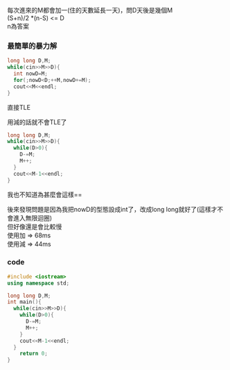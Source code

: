 每次進來的M都會加一(住的天數延長一天)，問D天後是幾個M  
(S+n)/2 *(n-S) <= D  
n為答案  

### 最簡單的暴力解
```cpp
long long D,M;
while(cin>>M>>D){
  int nowD=M;
  for(;nowD<D;++M,nowD+=M);
  cout<<M<<endl;
}
```
直接TLE

用減的話就不會TLE了
```cpp
long long D,M;
while(cin>>M>>D){
  while(D>0){
    D-=M;
    M++;
  }
  cout<<M-1<<endl;
}
```
我也不知道為甚麼會這樣==  

後來發現問題是因為我把nowD的型態設成int了，改成long long就好了(這樣才不會進入無限迴圈)  
但好像還是會比較慢  
使用加 => 68ms  
使用減 => 44ms  

### code
```cpp
#include <iostream>
using namespace std;

long long D,M;
int main(){
  while(cin>>M>>D){
    while(D>0){
      D-=M;
      M++;
    }
    cout<<M-1<<endl;
  }
	return 0;
}
```
